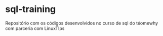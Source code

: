 # sql-training
Repositório com os códigos desenvolvidos no curso de sql do téomewhy com parceria com LinuxTIps
